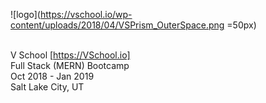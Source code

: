 ![logo](https://vschool.io/wp-content/uploads/2018/04/VSPrism_OuterSpace.png =50px)

</br>V School
[https://VSchool.io]
</br>Full Stack (MERN) Bootcamp
</br>Oct 2018 - Jan 2019
</br>Salt Lake City, UT
